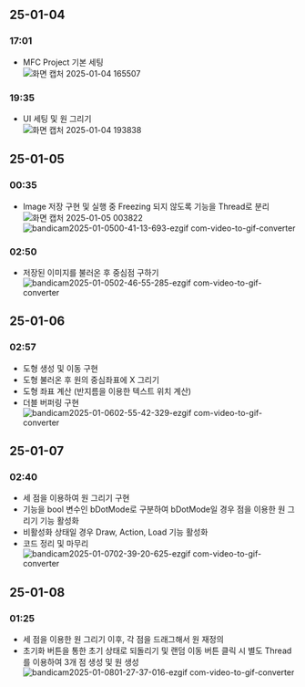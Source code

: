 
## 25-01-04</br>
### 17:01
- MFC Project 기본 세팅</br>
![화면 캡처 2025-01-04 165507](https://github.com/user-attachments/assets/5fcf8ede-07c6-4df4-bb62-0bd484daac0c)</br>

### 19:35</br>
- UI 세팅 및 원 그리기</br>
![화면 캡처 2025-01-04 193838](https://github.com/user-attachments/assets/9aadd9b1-1a0e-4f85-861f-63de06ec896b)</br>

## 25-01-05</br>
### 00:35</br>
- Image 저장 구현 및 실행 중 Freezing 되지 않도록 기능을 Thread로 분리</br>
![화면 캡처 2025-01-05 003822](https://github.com/user-attachments/assets/f36fb35e-c621-44bc-9191-2d654907b397)</br>
![bandicam2025-01-0500-41-13-693-ezgif com-video-to-gif-converter](https://github.com/user-attachments/assets/e6107aa5-a052-4a40-a975-4e35f7249460)

### 02:50</br>
- 저장된 이미지를 불러온 후 중심점 구하기</br>
![bandicam2025-01-0502-46-55-285-ezgif com-video-to-gif-converter](https://github.com/user-attachments/assets/01639eb7-afe9-4f77-88ef-9e64d3a437fb)

## 25-01-06</br>
### 02:57</br>
- 도형 생성 및 이동 구현</br>
- 도형 불러온 후 원의 중심좌표에 X 그리기</br>
- 도형 좌표 계산 (반지름을 이용한 텍스트 위치 계산)</br>
- 더블 버퍼링 구현</br>
![bandicam2025-01-0602-55-42-329-ezgif com-video-to-gif-converter](https://github.com/user-attachments/assets/79f6f617-fd15-44ba-8259-19eb4a40f2ed)</br>

## 25-01-07</br>
### 02:40</br>
- 세 점을 이용하여 원 그리기 구현</br>
- 기능을 bool 변수인 bDotMode로 구분하여 bDotMode일 경우 점을 이용한 원 그리기 기능 활성화</br>
- 비활성화 상태일 경우 Draw, Action, Load 기능 활성화</br>
- 코드 정리 및 마무리</br>
![bandicam2025-01-0702-39-20-625-ezgif com-video-to-gif-converter](https://github.com/user-attachments/assets/49f32381-7744-462d-b388-e3414c46aba5)</br>

## 25-01-08</br>
### 01:25</br>
- 세 점을 이용한 원 그리기 이후, 각 점을 드래그해서 원 재정의</br>
- 초기화 버튼을 통한 초기 상태로 되돌리기 및 랜덤 이동 버튼 클릭 시 별도 Thread를 이용하여 3개 점 생성 및 원 생성</br>
![bandicam2025-01-0801-27-37-016-ezgif com-video-to-gif-converter](https://github.com/user-attachments/assets/e20c3c59-8c12-43c8-8df1-3ddd673f4ffe)</br>
